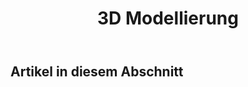 ﻿---
title: 3D Modellierung
type: docs
weight: 20
url: /de/java/3d-modeling/
---
## **Artikel in diesem Abschnitt**

